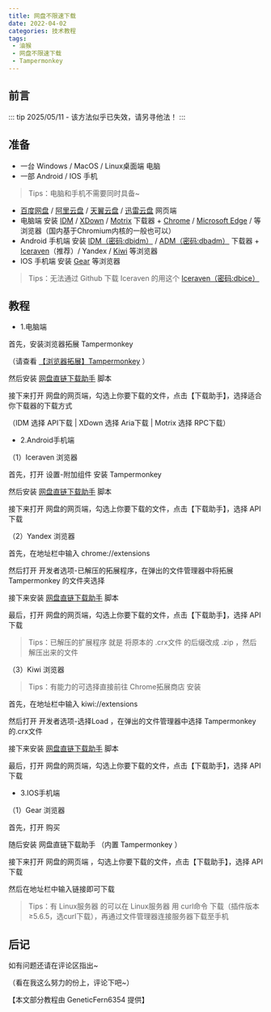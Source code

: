 ```yaml
---
title: 网盘不限速下载
date: 2022-04-02
categories: 技术教程
tags: 
 - 油猴
 - 网盘不限速下载
 - Tampermonkey
---
```

## 前言
::: tip
2025/05/11 - 该方法似乎已失效，请另寻他法！
:::



## 准备
- 一台 Windows / MacOS / Linux桌面端 电脑
- 一部 Android / IOS 手机
> Tips：电脑和手机不需要同时具备~
- [百度网盘][1] / [阿里云盘][2] / [天翼云盘][3] / [迅雷云盘][4] 网页端
- 电脑端 安装 [IDM][5] / [XDown][6] / [Motrix][7] 下载器 + [Chrome][8] / [Microsoft Edge][9] /  等浏览器（国内基于Chromium内核的一般也可以）
- Android 手机端 安装 [IDM（密码:dbidm）][10] / [ADM（密码:dbadm）][11] 下载器 + [Iceraven][12]（推荐）/ Yandex / [Kiwi][13] 等浏览器
- IOS 手机端 安装 [Gear][14] 等浏览器
> Tips：无法通过 Github 下载 Iceraven 的用这个 [Iceraven（密码:dbice）][15]


## 教程


- 1.电脑端

首先，安装浏览器拓展 Tampermonkey 

（请查看 [【浏览器拓展】Tampermonkey][16] ）

然后安装 [网盘直链下载助手][17] 脚本

接下来打开 网盘的网页端，勾选上你要下载的文件，点击【下载助手】，选择适合你下载器的下载方式

（IDM 选择 API下载 | XDown 选择 Aria下载 | Motrix 选择 RPC下载）


- 2.Android手机端

（1）Iceraven 浏览器

首先，打开 设置-附加组件 安装 Tampermonkey

然后安装 [网盘直链下载助手][17] 脚本

接下来打开 网盘的网页端，勾选上你要下载的文件，点击【下载助手】，选择 API下载 

（2）Yandex 浏览器

首先，在地址栏中输入 chrome://extensions 

然后打开 开发者选项-已解压的拓展程序，在弹出的文件管理器中将拓展 Tampermonkey 的文件夹选择

接下来安装 [网盘直链下载助手][17] 脚本

最后，打开 网盘的网页端，勾选上你要下载的文件，点击【下载助手】，选择 API下载 

> Tips：已解压的扩展程序 就是 将原本的 .crx文件 的后缀改成 .zip ，然后解压出来的文件


（3）Kiwi 浏览器

> Tips：有能力的可选择直接前往 Chrome拓展商店 安装

首先，在地址栏中输入 kiwi://extensions 

然后打开 开发者选项-选择Load ，在弹出的文件管理器中选择 Tampermonkey 的.crx文件

接下来安装 [网盘直链下载助手][17] 脚本

最后，打开 网盘的网页端，勾选上你要下载的文件，点击【下载助手】，选择 API下载 



 - 3.IOS手机端

（1）Gear 浏览器

首先，打开 购买 

随后安装 网盘直链下载助手 （内置 Tampermonkey ）

接下来打开 网盘的网页端 ，勾选上你要下载的文件，点击【下载助手】，选择 API下载 

然后在地址栏中输入链接即可下载

> Tips：有 Linux服务器 的可以在 Linux服务器 用 curl命令 下载（插件版本≥5.6.5，选curl下载），再通过文件管理器连接服务器下载至手机 



## 后记
如有问题还请在评论区指出~

（看在我这么努力的份上，评论下吧~）

【本文部分教程由 GeneticFern6354 提供】


  [1]: https://pan.baidu.com/
  [2]: https://www.aliyundrive.com/drive
  [3]: https://cloud.189.cn/
  [4]: https://pan.xunlei.com/
  [5]: https://blog.dmoe.top/142.html
  [6]: https://www.xdown.org/
  [7]: https://motrix.app/
  [8]: https://www.google.cn/intl/zh-CN/chrome/
  [9]: https://www.microsoft.com/zh-cn/edge
  [10]: https://diffghjkl.lanzouf.com/ibmn602li2ze
  [11]: https://diffghjkl.lanzouf.com/i1tLe02li39e
  [12]: https://github.com/fork-maintainers/iceraven-browser/releases
  [13]: https://kiwibrowser.com/
  [14]: https://gear4.app/
  [15]: https://diffghjkl.lanzouf.com/iZSyn02ljw9e
  [16]: https://blog.dmoe.top/161.html
  [17]: https://greasyfork.org/zh-CN/scripts/436446-%E7%BD%91%E7%9B%98%E7%9B%B4%E9%93%BE%E4%B8%8B%E8%BD%BD%E5%8A%A9%E6%89%8B